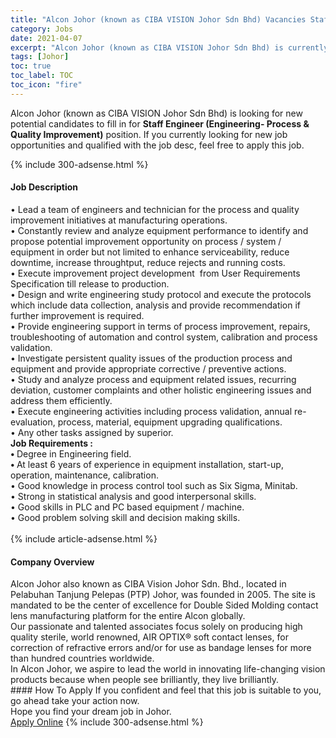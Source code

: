 ```yaml
---
title: "Alcon Johor (known as CIBA VISION Johor Sdn Bhd) Vacancies Staff Engineer (Engineering- Process & Quality Improvement)" 
category: Jobs 
date: 2021-04-07 
excerpt: "Alcon Johor (known as CIBA VISION Johor Sdn Bhd) is currently looking for suitable person to fill in the Staff Engineer (Engineering- Process & Quality Improvement) which based in Johor" 
tags: [Johor] 
toc: true 
toc_label: TOC 
toc_icon: "fire" 
--- 
```


<p>Alcon Johor (known as CIBA VISION Johor Sdn Bhd) is looking for new potential candidates to fill in for <b>Staff Engineer (Engineering- Process & Quality Improvement)</b> position. If you currently looking for new job opportunities and qualified with the job desc, feel free to apply this job.
</p>{% include 300-adsense.html %} 
<div><div><h4>Job Description</h4></div><div><div><span><div><div>&#8226; Lead a team of engineers and technician for the process and quality improvement initiatives at manufacturing operations.<br>&#8226; Constantly review and analyze equipment performance to identify and propose potential improvement opportunity on process / system / equipment in order but not limited to enhance serviceability, reduce downtime, increase throughtput, reduce rejects and running costs.<br>&#8226; Execute improvement project development&#160; from User Requirements Specification till release to production.<br>&#8226; Design and write engineering study protocol and execute the protocols which include data collection, analysis and provide recommendation if further improvement is required.<br>&#8226; Provide engineering support in terms of process improvement, repairs, troubleshooting of automation and control system, calibration and process validation.<br>&#8226; Investigate persistent quality issues of the production process and equipment and provide appropriate corrective / preventive actions.<br>&#8226; Study and analyze process and equipment related issues, recurring deviation, customer complaints and other holistic engineering issues and address them efficiently.<br>&#8226; Execute engineering activities including process validation, annual re-evaluation, process, material, equipment upgrading qualifications.<br>&#8226; Any other tasks assigned by superior.</div><div><strong>Job Requirements :</strong></div><div><strong>&#8226; </strong>Degree in Engineering field.<br><strong>&#8226; </strong>At least&#160;6 years of experience in equipment installation, start-up, operation, maintenance, calibration.<br>&#8226; Good knowledge in process control tool such as Six Sigma, Minitab.<br>&#8226; Strong in statistical analysis and good interpersonal skills.<br>&#8226; Good skills in PLC and PC based equipment / machine.<br>&#8226; Good problem solving skill and decision making skills.<br>&#160;</div></div></span></div></div></div> 
{% include article-adsense.html %} 
<div><div><h4>Company Overview</h4></div><div><div><span><div><div>
	Alcon Johor also known as CIBA Vision Johor Sdn. Bhd., located in Pelabuhan Tanjung Pelepas (PTP) Johor, was founded in 2005. The site is mandated to be the center of excellence for Double Sided Molding contact lens manufacturing platform for the entire Alcon globally.</div>
<div>
	Our passionate and talented associates focus solely on producing high quality sterile, world renowned, AIR OPTIX&#174; soft contact lenses, for correction of refractive errors and/or for use as bandage lenses for more than hundred countries worldwide.</div>
<div>
	In Alcon Johor, we aspire to lead the world in innovating life-changing vision products because when people see brilliantly, they live brilliantly.</div></div></span></div></div></div> 
#### How To Apply 
If you confident and feel that this job is suitable to you, go ahead take your action now. <br/> 
Hope you find your dream job in Johor. <br/> 
<a href="https://www.jobstreet.com.my/en/job/staff-engineer-engineering-process-quality-improvement-4527401?jobId=jobstreet-my-job-4527401&" class="btn btn--info" target="_blank" rel="nofollow noopenner">Apply Online</a> 
{% include 300-adsense.html %} 
